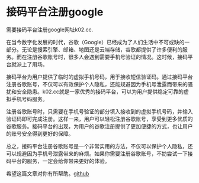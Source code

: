 # 接码平台注册google

需要接码平台注册google网址k02.cc.

在当今数字化发展的时代，谷歌（Google）已经成为了人们生活中不可或缺的一部分。无论是搜索引擎、邮箱、地图还是云端存储，谷歌都提供了许多便利的服务。而在注册谷歌账号时，很多人会遇到需要手机号验证的情况。这时候，接码平台就派上了用场。

接码平台为用户提供了临时的虚拟手机号码，用于接收短信验证码。通过接码平台注册谷歌账号，不仅可以有效保护个人隐私，还能规避因为手机号泄露而带来的骚扰和安全隐患。k02.cc就是一家优秀的接码平台，可以为用户提供稳定可靠的虚拟手机号码服务。

注册谷歌账号时，只需要在手机号验证的部分填入接收到的虚拟手机号码，并输入验证码即可完成注册。这样一来，用户可以轻松注册谷歌账号，享受到更多优质的谷歌服务。接码平台的出现，为用户的谷歌注册提供了更加便捷的方式，也让用户的账号安全得到更好的保障。

总之，接码平台注册谷歌账号是一个非常实用的方法，不仅可以保护个人隐私，还可以规避因为手机号泄露带来的麻烦。如果你需要注册谷歌账号，不妨尝试一下接码平台的服务，一定会给你带来更好的体验。

希望这篇文章对你有所帮助。[github](https://github.com)